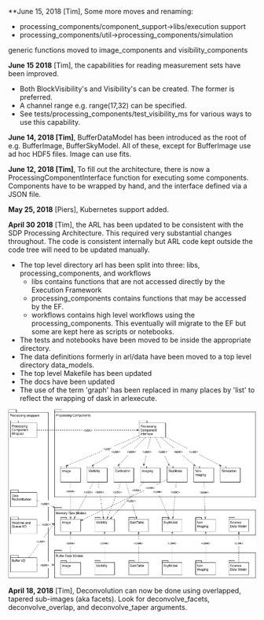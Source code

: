 
**June 15, 2018 [Tim], Some more moves and renaming:
* processing_components/component_support->libs/execution support
* processing_components/util->processing_components/simulation

generic functions moved to image_components and visibility_components

**June 15 2018** [Tim], the capabilities for reading measurement sets have been improved.
* Both BlockVisibility's and Visibility's can be created. The former is preferred.
* A channel range e.g. range(17,32) can be specified.
* See tests/processing_components/test_visibility_ms for various ways to use this capability.

**June 14, 2018 [Tim]**, BufferDataModel has been introduced as the root of e.g. BufferImage, BufferSkyModel. All of 
these, except for BufferImage use ad hoc HDF5 files. Image can use fits.

**June 12, 2018 [Tim]**, To fill out the architecture, there is now a ProcessingComponentInterface function for executing 
some components. Components have to be wrapped by hand, and the interface defined via a JSON file.

**May 25, 2018** [Piers], Kubernetes support added.

**April 30 2018** [Tim], the ARL has been updated to be consistent with the SDP Processing Architecture. This required 
very substantial changes throughout. The code is consistent internally but ARL code kept outside the code tree will 
need to be updated manually.

* The top level directory arl has been split into three: libs, processing_components, and workflows
    - libs contains functions that are not accessed directly by the Execution Framework
    - processing_components contains functions that may be accessed by the EF. 
    - workflows contains high level workflows using the processing_components. This eventually will migrate to the EF
     but some are kept here as scripts or notebooks.
* The tests and notebooks have been moved to be inside the appropriate directory.
* The data definitions formerly in arl/data have been moved to a top level directory data_models. 
* The top level Makefile has been updated
* The docs have been updated
* The use of the term 'graph' has been replaced in many places by 'list' to reflect the wrapping of dask in 
arlexecute.

![SDP Processing Architecture](./docs/SDP_processing_architecture.png)

**April 18, 2018** [Tim], Deconvolution can now be done using overlapped, tapered sub-images (aka facets).
Look for deconvolve_facets, deconvolve_overlap, and deconvolve_taper arguments.

